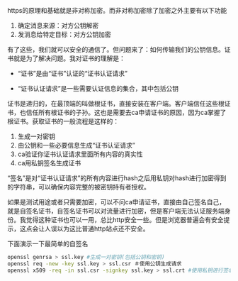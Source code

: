 https的原理和基础就是非对称加密。而非对称加密除了加密之外主要有以下功能

1. 确定消息来源：对方公钥解密
2. 发消息给特定目标：对方公钥加密

有了这些，我们就可以安全的通信了。但问题来了：如何传输我们的公钥信息。证书就是为了解决问题。我对证书的理解是：

* “证书”是由“证书”认证的“证书认证请求”

* “证书认证请求”是一些需要认证信息的集合，其中包括公钥

证书是递归的，在最顶端的叫做根证书，直接安装在客户端。客户端信任这些根证书，也信任所有根证书的子孙。这也是需要去ca申请证书的原因，因为ca掌握了根证书。获取证书的一般流程是这样的：

1. 生成一对密钥
2. 由公钥和一些必要信息生成“证书认证请求”
3. ca验证你证书认证请求里面所有内容的真实性
4. ca用私钥签名生成证书

“签名”是对“证书认证请求”的所有内容进行hash之后用私钥对hash进行加密得到的字符串，可以确保内容完整的被密钥持有者授权。

如果是测试用途或者只需要加密，可以不问ca申请证书，直接由自己签名自己，就是自签名证书，自签名证书可以对流量进行加密，但是客户端无法认证服务端身份。我觉得这种证书也可以一用，总比http安全一些。但是浏览器普遍会有安全提示，这点会让人误以为这比普通http站点还不安全。

下面演示一下最简单的自签名

```sh
openssl genrsa > ssl.key #生成一对密钥(包括公钥和密钥)
openssl req -new -key ssl.key > ssl.csr ＃使用公钥生成请求
openssl x509 -req -in ssl.csr -signkey ssl.key > ssl.crt #使用私钥进行签名
```
